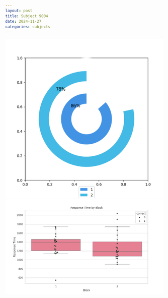 ```yaml
---
layout: post
title: Subject 9004
date: 2024-11-27
categories: subjects
---
```


![](data/9004/run-30/9004__acc_test.png)
![](data/9004/run-30/9004_rt.png)
